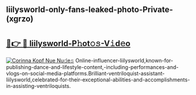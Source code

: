 ## liilysworld-only-fans​-leaked-photo​-Private-(xgrzo)


# <h2><a href="https://mediaupload.pro?title=liilysworld&ref=git">🔗👉 🔴 liilysworld-P𝚑ot𝚘𝚜-V𝚒d𝚎o</a></h2>

[![Corinna Kopf Nue Nu𝚍e𝚜](https://i.imgur.com/0qMVB7G.gif)](https://mediaupload.pro?title=liilysworld&ref=git)
Online-influencer-liilysworld,known-for-publishing-dance-and-lifestyle-content,-including-performances-and-vlogs-on-social-media-platforms.Brilliant-ventriloquist-assistant-liilysworld,celebrated-for-their-exceptional-abilities-and-accomplishments-in-assisting-ventriloquists.  